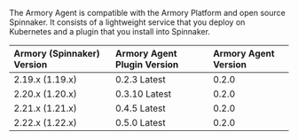 The Armory Agent is compatible with the Armory Platform and open source Spinnaker. It consists of a lightweight service that you deploy on Kubernetes and a plugin that you install into Spinnaker.

| Armory (Spinnaker) Version | Armory Agent Plugin Version    | Armory Agent Version |
|:-------------------------- |:------------------------------ |:---------------------------- |
| 2.19.x (1.19.x)            | 0.2.3 Latest | 0.2.0 |
| 2.20.x (1.20.x)            | 0.3.10 Latest | 0.2.0 |
| 2.21.x (1.21.x)            | 0.4.5 Latest | 0.2.0 |
| 2.22.x (1.22.x)            | 0.5.0 Latest | 0.2.0 |


